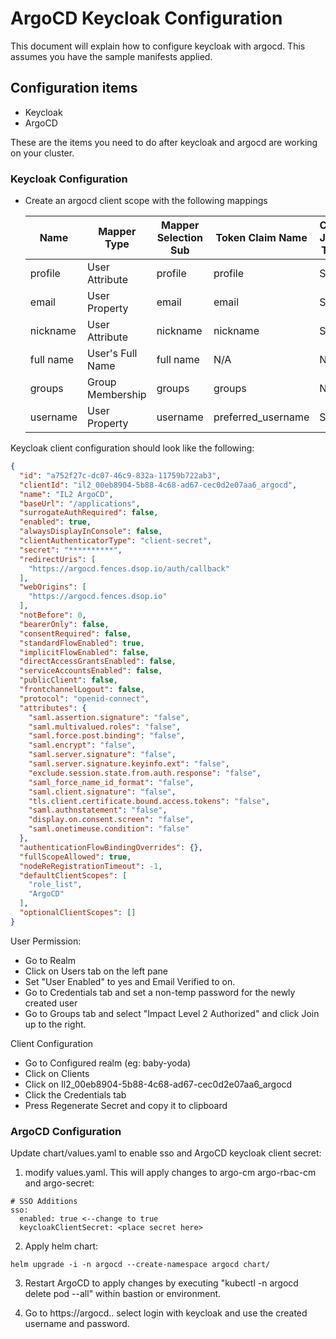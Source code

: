 # ArgoCD Keycloak Configuration
This document will explain how to configure keycloak with argocd. This assumes you have the sample manifests applied.

## Configuration items
* Keycloak
* ArgoCD

These are the items you need to do after keycloak and argocd are working on your cluster.

### Keycloak Configuration

- Create an argocd client scope with the following mappings

  | Name      | Mapper Type      | Mapper Selection Sub | Token Claim Name   | Claim JSON Type |
  |-----------|------------------|----------------------|--------------------|-----------------|
  | profile   | User Attribute   | profile              | profile            | String          |
  | email     | User Property    | email                | email              | String          |
  | nickname  | User Attribute   | nickname             | nickname           | String          |
  | full name | User's Full Name | full name            | N/A                | N/A             |
  | groups    | Group Membership | groups               | groups             | N/A             |
  | username  | User Property    | username             | preferred_username | String          |

Keycloak client configuration should look like the following:
```json
{
  "id": "a752f27c-dc07-46c9-832a-11759b722ab3",
  "clientId": "il2_00eb8904-5b88-4c68-ad67-cec0d2e07aa6_argocd",
  "name": "IL2 ArgoCD",
  "baseUrl": "/applications",
  "surrogateAuthRequired": false,
  "enabled": true,
  "alwaysDisplayInConsole": false,
  "clientAuthenticatorType": "client-secret",
  "secret": "**********",
  "redirectUris": [
    "https://argocd.fences.dsop.io/auth/callback"
  ],
  "webOrigins": [
    "https://argocd.fences.dsop.io"
  ],
  "notBefore": 0,
  "bearerOnly": false,
  "consentRequired": false,
  "standardFlowEnabled": true,
  "implicitFlowEnabled": false,
  "directAccessGrantsEnabled": false,
  "serviceAccountsEnabled": false,
  "publicClient": false,
  "frontchannelLogout": false,
  "protocol": "openid-connect",
  "attributes": {
    "saml.assertion.signature": "false",
    "saml.multivalued.roles": "false",
    "saml.force.post.binding": "false",
    "saml.encrypt": "false",
    "saml.server.signature": "false",
    "saml.server.signature.keyinfo.ext": "false",
    "exclude.session.state.from.auth.response": "false",
    "saml_force_name_id_format": "false",
    "saml.client.signature": "false",
    "tls.client.certificate.bound.access.tokens": "false",
    "saml.authnstatement": "false",
    "display.on.consent.screen": "false",
    "saml.onetimeuse.condition": "false"
  },
  "authenticationFlowBindingOverrides": {},
  "fullScopeAllowed": true,
  "nodeReRegistrationTimeout": -1,
  "defaultClientScopes": [
    "role_list",
    "ArgoCD"
  ],
  "optionalClientScopes": []
}
```

User Permission:
* Go to Realm
* Click on Users tab on the left pane
* Set "User Enabled" to yes and Email Verified to on.
* Go to Credentials tab and set a non-temp password for the newly created user
* Go to Groups tab and select "Impact Level 2 Authorized" and click Join up to the right.

Client Configuration
* Go to Configured realm (eg: baby-yoda)
* Click on Clients
* Click on Il2_00eb8904-5b88-4c68-ad67-cec0d2e07aa6_argocd
* Click the Credentials tab
* Press Regenerate Secret and copy it to clipboard

### ArgoCD Configuration
Update chart/values.yaml to enable sso and ArgoCD keycloak client secret:
1. modify values.yaml. This will apply changes to argo-cm argo-rbac-cm and argo-secret:
```
# SSO Additions
sso:
  enabled: true <--change to true
  keycloakClientSecret: <place secret here>
```
2. Apply helm chart:
```
helm upgrade -i -n argocd --create-namespace argocd chart/
```

3. Restart ArgoCD to apply changes by executing  "kubectl -n argocd delete pod --all" within bastion or environment.

4. Go to https://argocd.<domain>.<tld> select login with keycloak and use the created username and password. 

